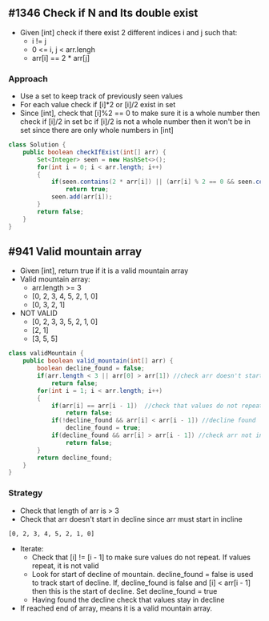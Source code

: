 ## #1346 Check if N and Its double exist
- Given [int] check if there exist 2 different indices i and j such that:
    - i != j
    - 0 <= i, j < arr.lengh
    - arr[i] == 2 * arr[j]
### Approach
- Use a set to keep track of previously seen values
- For each value check if [i]*2 or [i]/2 exist in set
- Since [int], check that [i]%2 == 0 to make sure it is a whole number then check if [i]/2 in set
bc if [i]/2 is not a whole number then it won't be in set since there are only whole numbers in [int]
```java
class Solution {
    public boolean checkIfExist(int[] arr) {
        Set<Integer> seen = new HashSet<>();
        for(int i = 0; i < arr.length; i++)
        {
            if(seen.contains(2 * arr[i]) || (arr[i] % 2 == 0 && seen.contains(arr[i]/2)))
                return true;
            seen.add(arr[i]);
        }
        return false;
    }
}
```
## #941 Valid mountain array
- Given [int], return true if it is a valid mountain array
- Valid mountain array:
    - arr.length >= 3
    - [0, 2, 3, 4, 5, 2, 1, 0]
    - [0, 3, 2, 1]
- NOT VALID
    - [0, 2, 3, 3, 5, 2, 1, 0]
    - [2, 1]
    - [3, 5, 5]
```java
class validMountain {
    public boolean valid_mountain(int[] arr) {
        boolean decline_found = false;
        if(arr.length < 3 || arr[0] > arr[1]) //check arr doesn't start in decline
            return false;
        for(int i = 1; i < arr.length; i++)
        {
            if(arr[i] == arr[i - 1])  //check that values do not repeat
                return false;
            if(!decline_found && arr[i] < arr[i - 1]) //decline found
                decline_found = true;
            if(decline_found && arr[i] > arr[i - 1]) //check arr not in incline again
                return false;
        }
        return decline_found;
    }
}
```
### Strategy
- Check that length of arr is > 3
- Check that arr doesn't start in decline since arr must start in incline 
```
[0, 2, 3, 4, 5, 2, 1, 0]
```
- Iterate:
    - Check that [i] != [i - 1] to make sure values do not repeat. If values repeat, it is not valid
    - Look for start of decline of mountain. decline_found = false is used to track start of decline.
      If, decline_found is false and [i] < arr[i - 1] then this is the start of decline. Set 
      decline_found = true
    - Having found the decline check that values stay in decline
- If reached end of array, means it is a valid mountain array. 